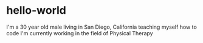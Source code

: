 # hello-world
I'm a 30 year old male living in San Diego, California teaching myself how to code
I'm currently working in the field of Physical Therapy
